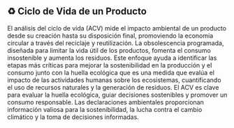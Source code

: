 ## ♻️ Ciclo de Vida de un Producto

El análisis del ciclo de vida (ACV) mide el impacto ambiental de un producto desde su creación hasta su disposición final, promoviendo la economía circular a través del reciclaje y reutilización. La obsolescencia programada, diseñada para limitar la vida útil de los productos, fomenta el consumo insostenible y aumenta los residuos. Este enfoque ayuda a identificar las etapas más críticas para mejorar la sostenibilidad en la producción y el consumo junto con la huella ecológica que es una medida que evalúa el impacto de las actividades humanas sobre los ecosistemas, cuantificando el uso de recursos naturales y la generación de residuos. El ACV es clave para evaluar la huella ecológica, guiar decisiones sostenibles y promover un consumo responsable. Las declaraciones ambientales proporcionan información valiosa para la sostenibilidad, la lucha contra el cambio climático y la toma de decisiones informadas.
